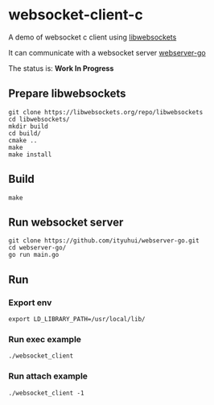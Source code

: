 # websocket-client-c
A demo of websocket c client using [libwebsockets](https://libwebsockets.org/)

It can communicate with a websocket server [webserver-go](https://github.com/ityuhui/webserver-go)

The status is:  **Work In Progress**

## Prepare libwebsockets

```shell
git clone https://libwebsockets.org/repo/libwebsockets
cd libwebsockets/
mkdir build
cd build/
cmake ..
make
make install
```

## Build
```shell
make
```

## Run websocket server
```shell
git clone https://github.com/ityuhui/webserver-go.git
cd webserver-go/
go run main.go
```
## Run

### Export env
```
export LD_LIBRARY_PATH=/usr/local/lib/
```

### Run exec example 
```shell
./websocket_client
```

### Run attach example
```shell
./websocket_client -1
```
